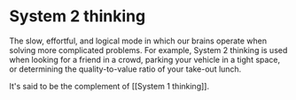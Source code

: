 # System 2 thinking

The slow, effortful, and logical mode in which our brains operate when solving more complicated problems. For example, System 2 thinking is used when looking for a friend in a crowd, parking your vehicle in a tight space, or determining the quality-to-value ratio of your take-out lunch.


It's said to be the complement of [[System 1 thinking]].